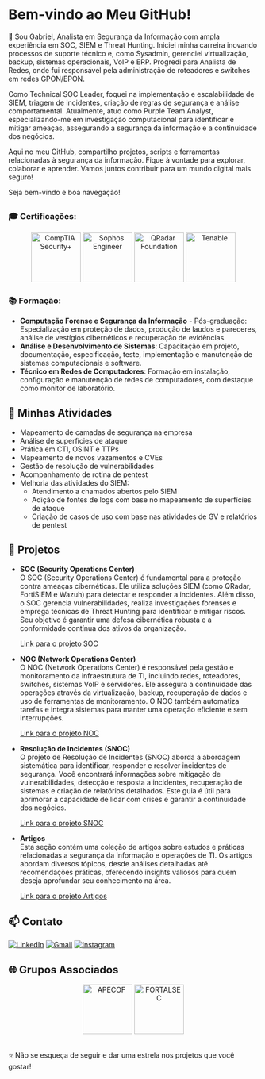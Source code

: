 # Bem-vindo ao Meu GitHub!

👋 Sou Gabriel, Analista em Segurança da Informação com ampla experiência em SOC, SIEM e Threat Hunting. Iniciei minha carreira inovando processos de suporte técnico e, como Sysadmin, gerenciei virtualização, backup, sistemas operacionais, VoIP e ERP. Progredi para Analista de Redes, onde fui responsável pela administração de roteadores e switches em redes GPON/EPON.

Como Technical SOC Leader, foquei na implementação e escalabilidade de SIEM, triagem de incidentes, criação de regras de segurança e análise comportamental. Atualmente, atuo como Purple Team Analyst, especializando-me em investigação computacional para identificar e mitigar ameaças, assegurando a segurança da informação e a continuidade dos negócios.

Aqui no meu GitHub, compartilho projetos, scripts e ferramentas relacionadas à segurança da informação. Fique à vontade para explorar, colaborar e aprender. Vamos juntos contribuir para um mundo digital mais seguro!

Seja bem-vindo e boa navegação!
##
### 🎓 Certificações:
<p align="center">
  <img src="https://images.credly.com/size/340x340/images/74790a75-8451-400a-8536-92d792c5184a/CompTIA_Security_2Bce.png" alt="CompTIA Security+" width="100" height="100"/>
  <img src="https://images.credly.com/size/340x340/images/066da2d7-4808-4f43-a1b9-f32f13872084/image.png" alt="Sophos Engineer" width="100" height="100"/>
  <img src="https://images.credly.com/size/340x340/images/22a0ece5-ff05-4594-8320-25e55e9ae203/image.png" alt="QRadar Foundation" width="100" height="100"/>
  <img src="https://media.licdn.com/dms/image/C560BAQEB6dJsFp9yCQ/company-logo_200_200/0/1630670621920/tenableinc_logo?e=1730332800&v=beta&t=eOz0E4u7aMxM1uk2mSNFFTxsckxzQXJ7sWr2DvDWaUE" alt="Tenable" width="100" height="100"/>
</p>

### 📚 Formação:
- **Computação Forense e Segurança da Informação** - Pós-graduação: Especialização em proteção de dados, produção de laudos e pareceres, análise de vestígios cibernéticos e recuperação de evidências.
- **Análise e Desenvolvimento de Sistemas**: Capacitação em projeto, documentação, especificação, teste, implementação e manutenção de sistemas computacionais e software.
- **Técnico em Redes de Computadores**: Formação em instalação, configuração e manutenção de redes de computadores, com destaque como monitor de laboratório.

## 💼 Minhas Atividades

- Mapeamento de camadas de segurança na empresa
- Análise de superfícies de ataque
- Prática em CTI, OSINT e TTPs
- Mapeamento de novos vazamentos e CVEs
- Gestão de resolução de vulnerabilidades
- Acompanhamento de rotina de pentest
- Melhoria das atividades do SIEM:
  - Atendimento a chamados abertos pelo SIEM
  - Adição de fontes de logs com base no mapeamento de superfícies de ataque
  - Criação de casos de uso com base nas atividades de GV e relatórios de pentest

## 🚀 Projetos

- **SOC (Security Operations Center)**  
  O SOC (Security Operations Center) é fundamental para a proteção contra ameaças cibernéticas. Ele utiliza soluções SIEM (como QRadar, FortiSIEM e Wazuh) para detectar e responder a incidentes. Além disso, o SOC gerencia vulnerabilidades, realiza investigações forenses e emprega técnicas de Threat Hunting para identificar e mitigar riscos. Seu objetivo é garantir uma defesa cibernética robusta e a conformidade contínua dos ativos da organização.

  [Link para o projeto SOC](https://github.com/4N4L1St4/4N4L1St4/blob/main/Security%20Operation%20Center/SOC.md)

- **NOC (Network Operations Center)**  
  O NOC (Network Operations Center) é responsável pela gestão e monitoramento da infraestrutura de TI, incluindo redes, roteadores, switches, sistemas VoIP e servidores. Ele assegura a continuidade das operações através da virtualização, backup, recuperação de dados e uso de ferramentas de monitoramento. O NOC também automatiza tarefas e integra sistemas para manter uma operação eficiente e sem interrupções.

  [Link para o projeto NOC](https://github.com/4N4L1St4/4N4L1St4/blob/main/Network%20Operation%20Center/NOC.md)

- **Resolução de Incidentes (SNOC)**  
  O projeto de Resolução de Incidentes (SNOC) aborda a abordagem sistemática para identificar, responder e resolver incidentes de segurança. Você encontrará informações sobre mitigação de vulnerabilidades, detecção e resposta a incidentes, recuperação de sistemas e criação de relatórios detalhados. Este guia é útil para aprimorar a capacidade de lidar com crises e garantir a continuidade dos negócios.

  [Link para o projeto SNOC](https://github.com/4N4L1St4/4N4L1St4/blob/main/War%20Room/SNOC.md)

- **Artigos**  
  Esta seção contém uma coleção de artigos sobre estudos e práticas relacionadas a segurança da informação e operações de TI. Os artigos abordam diversos tópicos, desde análises detalhadas até recomendações práticas, oferecendo insights valiosos para quem deseja aprofundar seu conhecimento na área.

  [Link para o projeto Artigos](https://github.com/4N4L1St4/4N4L1St4/blob/main/Artigos%20de%20Estudo/Artigo.md)




## 📫 Contato

[![LinkedIn](https://img.shields.io/badge/-LinkedIn-%230077B5?style=for-the-badge&logo=linkedin&logoColor=white)](https://www.linkedin.com/in/gabriel-oliveira-215812184/)
[![Gmail](https://img.shields.io/badge/-Gmail-%23333?style=for-the-badge&logo=gmail&logoColor=white)](mailto:noc@controleti.net)
[![Instagram](https://img.shields.io/badge/-Instagram-%23E4405F?style=for-the-badge&logo=instagram&logoColor=white)](https://www.instagram.com/analistagabriel.exe/)

## 🌐 Grupos Associados

<p align="center">
  <img src="https://apecof.org.br/images/APECOF/APECOF_JPG.jpeg" alt="APECOF" width="100" height="100"/>
  <img src="https://media.licdn.com/dms/image/D4D0BAQE7T1lh7KL4LA/company-logo_200_200/0/1706533102362/fortalsec_logo?e=1730332800&v=beta&t=sr9fRz9IHsoRYZcZ3meVsI1n69hCou6BVc1Mwrdcsck" alt="FORTALSEC" width="100" height="100"/>
</p>

##

⭐️ Não se esqueça de seguir e dar uma estrela nos projetos que você gostar!
